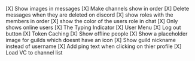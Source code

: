 [X] Show images in messages
[X] Make channels show in order
[X] Delete messages when they are deleted on discord
[X] show roles with the members in order
[X] show the color of the users role in chat
[X] Only shows online users
[X] The Typing Indicator
[X] User Menu
[X] Log out button
[X] Token Caching
[X] Show offline people
[X] Show a placeholder image for guilds which doesnt have an icon
[X] Show guild nickname instead of username
[X] Add ping text when clicking on thier profile
[X] Load VC to channel list